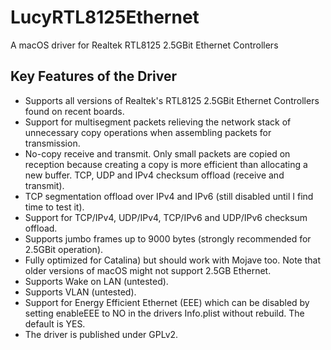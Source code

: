 # LucyRTL8125Ethernet

A macOS driver for Realtek RTL8125 2.5GBit Ethernet Controllers

## Key Features of the Driver

* Supports all versions of Realtek's RTL8125 2.5GBit Ethernet Controllers found on recent boards.</br>
* Support for multisegment packets relieving the network stack of unnecessary copy operations when assembling packets for transmission. 
* No-copy receive and transmit. Only small packets are copied on reception because creating a copy is more efficient than allocating a new buffer. TCP, UDP and IPv4 checksum offload (receive and transmit).
* TCP segmentation offload over IPv4 and IPv6 (still disabled until I find time to test it).
* Support for TCP/IPv4, UDP/IPv4, TCP/IPv6 and UDP/IPv6 checksum offload.
* Supports jumbo frames up to 9000 bytes (strongly recommended for 2.5GBit operation).
* Fully optimized for Catalina) but should work with Mojave too. Note that older versions of macOS might not support 2.5GB Ethernet.
* Supports Wake on LAN (untested).
* Supports VLAN (untested).
* Support for Energy Efficient Ethernet (EEE) which can be disabled by setting enableEEE to NO in the drivers Info.plist without rebuild. The default is YES.
* The driver is published under GPLv2.

